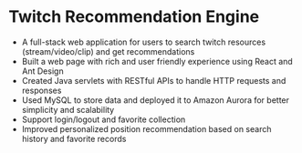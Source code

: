 # Twitch Recommendation Engine
- A full-stack web application for users to search twitch resources (stream/video/clip) and get recommendations
- Built a web page with rich and user friendly experience using React and Ant Design
- Created Java servlets with RESTful APIs to handle HTTP requests and responses
- Used MySQL to store data and deployed it to Amazon Aurora for better simplicity and scalability
- Support login/logout and favorite collection
- Improved personalized position recommendation based on search history and favorite records
